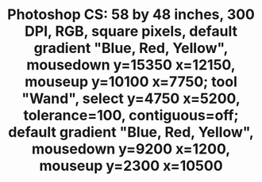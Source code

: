 ---
ee_id: '4136'
site: '1'
type: '2'
url: 2014-020-photoshop-cs
title: 'Photoshop CS: 58 by 48 inches, 300 DPI, RGB, square pixels, default gradient
  "Blue, Red, Yellow", mousedown y=15350 x=12150, mouseup y=10100 x=7750; tool "Wand",
  select y=4750 x=5200, tolerance=100, contiguous=off; default gradient "Blue, Red,
  Yellow", mousedown y=9200 x=1200, mouseup y=2300 x=10500 '
year: '2014'
display_year: '2014'
medium: Chromogenic print
dims: 58x48in
pitch:
ps:
live_url:
related:
youtube:
related_code:
imgs: photoshop-cs-2014-020-full-database-FA.jpg
subheading:
download:
add_credit:
add_credits:
commission:
layout: things-i-made
---